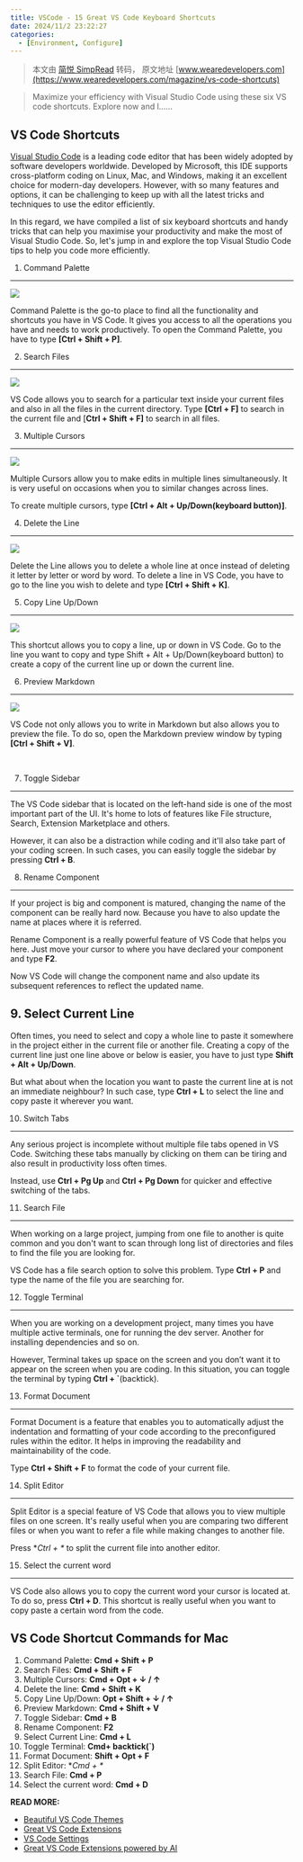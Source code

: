 ```yaml
---
title: VSCode - 15 Great VS Code Keyboard Shortcuts
date: 2024/11/2 23:22:27
categories:
  - [Environment, Configure]
---
```

> 本文由 [简悦 SimpRead](http://ksria.com/simpread/) 转码， 原文地址 [www.wearedevelopers.com](https://www.wearedevelopers.com/magazine/vs-code-shortcuts)

> Maximize your efficiency with Visual Studio Code using these six VS code shortcuts. Explore now and l......

VS Code Shortcuts
-----------------

[Visual Studio Code](https://code.visualstudio.com/) is a leading code editor that has been widely adopted by software developers worldwide. Developed by Microsoft, this IDE supports cross-platform coding on Linux, Mac, and Windows, making it an excellent choice for modern-day developers. However, with so many features and options, it can be challenging to keep up with all the latest tricks and techniques to use the editor efficiently.

In this regard, we have compiled a list of six keyboard shortcuts and handy tricks that can help you maximise your productivity and make the most of Visual Studio Code. So, let's jump in and explore the top Visual Studio Code tips to help you code more efficiently.  

1. Command Palette
------------------

![](https://assets-global.website-files.com/5e9aa66fd3886aa2b4ec01ca/63d8b46b8b9671d6f04e5641_command%20palette%20(1).gif)

Command Palette is the go-to place to find all the functionality and shortcuts you have in VS Code. It gives you access to all the operations you have and needs to work productively. To open the Command Palette, you have to type **[Ctrl + Shift + P]**.

2. Search Files
---------------

![](https://assets-global.website-files.com/5e9aa66fd3886aa2b4ec01ca/63d8b47b46e81f679706559c_search%20files%20(1).gif)

VS Code allows you to search for a particular text inside your current files and also in all the files in the current directory. Type **[Ctrl + F]** to search in the current file and [**Ctrl + Shift + F]** to search in all files.

3. Multiple Cursors
-------------------

![](https://assets-global.website-files.com/5e9aa66fd3886aa2b4ec01ca/63d8b484f06e4a6aa9032723_multiple%20cursors%20(1).gif)

Multiple Cursors allow you to make edits in multiple lines simultaneously. It is very useful on occasions when you to similar changes across lines.

To create multiple cursors, type **[Ctrl + Alt + Up/Down(keyboard button)]**.

4. Delete the Line
------------------

![](https://assets-global.website-files.com/5e9aa66fd3886aa2b4ec01ca/63d8b48dce3d18838738d5d0_delete%20the%20line%20(1).gif)

Delete the Line allows you to delete a whole line at once instead of deleting it letter by letter or word by word. To delete a line in VS Code, you have to go to the line you wish to delete and type **[Ctrl + Shift + K]**.

5. Copy Line Up/Down
--------------------

![](https://assets-global.website-files.com/5e9aa66fd3886aa2b4ec01ca/63d8b4944bb5ec7f84342fe6_copy%20line%20up%20down%20(1).gif)

This shortcut allows you to copy a line, up or down in VS Code. Go to the line you want to copy and type Shift + Alt + Up/Down(keyboard button) to create a copy of the current line up or down the current line.

6. Preview Markdown
-------------------

![](https://assets-global.website-files.com/5e9aa66fd3886aa2b4ec01ca/63d8b49cf3446949428896e2_preview%20markdown%20(1).gif)

VS Code not only allows you to write in Markdown but also allows you to preview the file. To do so, open the Markdown preview window by typing **[Ctrl + Shift + V]**.

‍

7. Toggle Sidebar
-----------------

The VS Code sidebar that is located on the left-hand side is one of the most important part of the UI. It's home to lots of features like File structure, Search, Extension Marketplace and others.

However, it can also be a distraction while coding and it'll also take part of your coding screen. In such cases, you can easily toggle the sidebar by pressing **Ctrl + B**.

8. Rename Component
-------------------

If your project is big and component is matured, changing the name of the component can be really hard now. Because you have to also update the name at places where it is referred.

Rename Component is a really powerful feature of VS Code that helps you here. Just move your cursor to where you have declared your component and type **F2**.

Now VS Code will change the component name and also update its subsequent references to reflect the updated name.

**9. Select** Current **Line**
------------------------------

Often times, you need to select and copy a whole line to paste it somewhere in the project either in the current file or another file. Creating a copy of the current line just one line above or below is easier, you have to just type **Shift + Alt + Up/Down**.

But what about when the location you want to paste the current line at is not an immediate neighbour? In such case, type **Ctrl + L** to select the line and copy paste it wherever you want.

10. Switch Tabs
---------------

Any serious project is incomplete without multiple file tabs opened in VS Code. Switching these tabs manually by clicking on them can be tiring and also result in productivity loss often times.

Instead, use **Ctrl + Pg Up** and **Ctrl + Pg Down** for quicker and effective switching of the tabs.

11. Search File
---------------

When working on a large project, jumping from one file to another is quite common and you don't want to scan through long list of directories and files to find the file you are looking for.

VS Code has a file search option to solve this problem. Type **Ctrl + P** and type the name of the file you are searching for.

12. Toggle Terminal
-------------------

When you are working on a development project, many times you have multiple active terminals, one for running the dev server. Another for installing dependencies and so on.

However, Terminal takes up space on the screen and you don’t want it to appear on the screen when you are coding. In this situation, you can toggle the terminal by typing **Ctrl + `**(backtick).

13. Format Document
-------------------

Format Document is a feature that enables you to automatically adjust the indentation and formatting of your code according to the preconfigured rules within the editor. It helps in improving the readability and maintainability of the code.

Type **Ctrl + Shift + F** to format the code of your current file.

14. Split Editor
----------------

Split Editor is a special feature of VS Code that allows you to view multiple files on one screen. It's really useful when you are comparing two different files or when you want to refer a file while making changes to another file.

Press **Ctrl + \** to split the current file into another editor.

15. Select the current word
---------------------------

VS Code also allows you to copy the current word your cursor is located at. To do so, press **Ctrl + D**. This shortcut is really useful when you want to copy paste a certain word from the code.

VS Code Shortcut Commands for Mac
---------------------------------

1.  Command Palette: **Cmd + Shift + P**
2.  Search Files: **Cmd + Shift + F**
3.  Multiple Cursors: **Cmd + Opt + ↓ / ↑**
4.  Delete the line: **Cmd + Shift + K**
5.  Copy Line Up/Down: **Opt + Shift + ↓ / ↑**
6.  Preview Markdown: **Cmd + Shift + V**
7.  Toggle Sidebar: **Cmd + B**
8.  Rename Component: **F2**
9.  Select Current Line: **Cmd + L**
10.  Toggle Terminal: **Cmd+ backtick(`)**
11.  Format Document: **Shift + Opt + F**
12.  Split Editor: **Cmd + \** 
13.  Search File: **Cmd + P**
14.  Select the current word: **Cmd + D**

**READ MORE:**

*   [Beautiful VS Code Themes](https://www.wearedevelopers.com/magazine/vs-code-themes)
*   [Great VS Code Extensions](https://www.wearedevelopers.com/magazine/vs-code-extensions)
*   [VS Code Settings](https://www.wearedevelopers.com/magazine/vs-code-productivity)[**‍**](https://www.wearedevelopers.com/magazine/ai-vs-code-extensions)
*   [Great VS Code Extensions powered by AI](https://www.wearedevelopers.com/magazine/ai-vs-code-extensions)